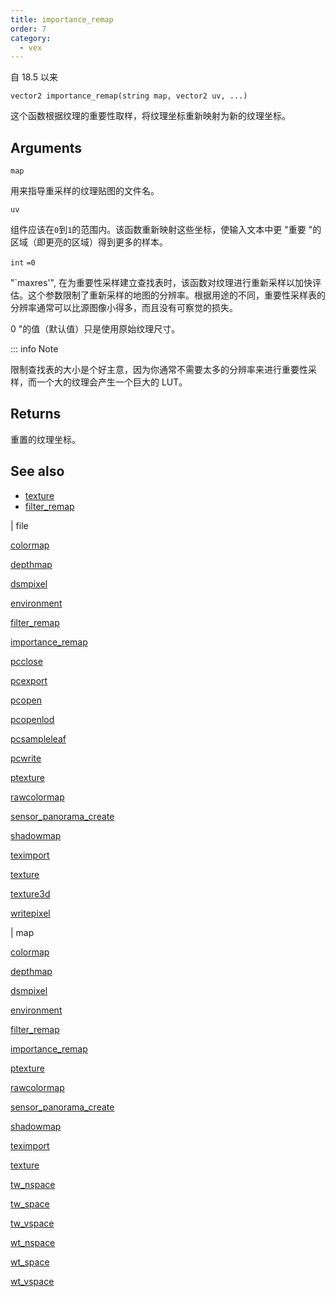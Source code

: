 ```yaml
---
title: importance_remap
order: 7
category:
  - vex
---
```


自 18.5 以来

`vector2 importance_remap(string map, vector2 uv, ...)`

这个函数根据纹理的重要性取样，将纹理坐标重新映射为新的纹理坐标。

## Arguments

`map`

用来指导重采样的纹理贴图的文件名。

`uv`

组件应该在`0`到`1`的范围内。该函数重新映射这些坐标，使输入文本中更 "重要 "的区域（即更亮的区域）得到更多的样本。

`int`
`=0`

"`maxres'", 在为重要性采样建立查找表时，该函数对纹理进行重新采样以加快评估。这个参数限制了重新采样的地图的分辨率。根据用途的不同，重要性采样表的分辨率通常可以比源图像小得多，而且没有可察觉的损失。

0 "的值（默认值）只是使用原始纹理尺寸。

::: info Note

限制查找表的大小是个好主意，因为你通常不需要太多的分辨率来进行重要性采样，而一个大的纹理会产生一个巨大的 LUT。

## Returns

重置的纹理坐标。

## See also

- [texture](texture.html)
- [filter_remap](filter_remap.html)

|
file

[colormap](colormap.html)

[depthmap](depthmap.html)

[dsmpixel](dsmpixel.html)

[environment](environment.html)

[filter_remap](filter_remap.html)

[importance_remap](importance_remap.html)

[pcclose](pcclose.html)

[pcexport](pcexport.html)

[pcopen](pcopen.html)

[pcopenlod](pcopenlod.html)

[pcsampleleaf](pcsampleleaf.html)

[pcwrite](pcwrite.html)

[ptexture](ptexture.html)

[rawcolormap](rawcolormap.html)

[sensor_panorama_create](sensor_panorama_create.html)

[shadowmap](shadowmap.html)

[teximport](teximport.html)

[texture](texture.html)

[texture3d](texture3d.html)

[writepixel](writepixel.html)

|
map

[colormap](colormap.html)

[depthmap](depthmap.html)

[dsmpixel](dsmpixel.html)

[environment](environment.html)

[filter_remap](filter_remap.html)

[importance_remap](importance_remap.html)

[ptexture](ptexture.html)

[rawcolormap](rawcolormap.html)

[sensor_panorama_create](sensor_panorama_create.html)

[shadowmap](shadowmap.html)

[teximport](teximport.html)

[texture](texture.html)

[tw_nspace](tw_nspace.html)

[tw_space](tw_space.html)

[tw_vspace](tw_vspace.html)

[wt_nspace](wt_nspace.html)

[wt_space](wt_space.html)

[wt_vspace](wt_vspace.html)
